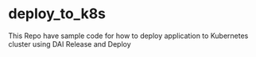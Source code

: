 # deploy_to_k8s
This Repo have sample code for how to deploy application to Kubernetes cluster using DAI Release and Deploy
